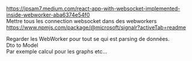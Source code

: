 <https://jpsam7.medium.com/react-app-with-websocket-implemented-inside-webworker-aba6374e54f0>   
Mettre tous les connection websocket dans des webworkers  
<https://www.npmjs.com/package/@microsoft/signalr?activeTab=readme>

Regarder les WebWorker pour tout se qui est parsing de données.   
Dto to Model  
Par exemple calcul pour les graphs etc...
